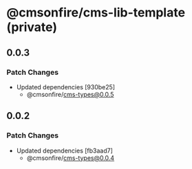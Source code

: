 # @cmsonfire/cms-lib-template (private)

## 0.0.3

### Patch Changes

- Updated dependencies [930be25]
  - @cmsonfire/cms-types@0.0.5

## 0.0.2

### Patch Changes

- Updated dependencies [fb3aad7]
  - @cmsonfire/cms-types@0.0.4
